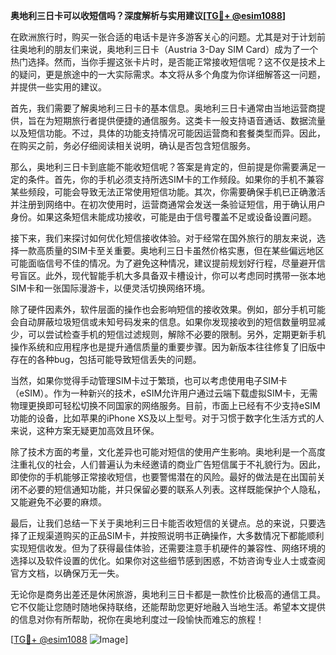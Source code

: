 **奥地利三日卡可以收短信吗？深度解析与实用建议[[TG💪+ @esim1088](https://t.me/s/esim1088)]**

在欧洲旅行时，购买一张合适的电话卡是许多游客关心的问题。尤其是对于计划前往奥地利的朋友们来说，奥地利三日卡（Austria 3-Day SIM Card）成为了一个热门选择。然而，当你手握这张卡片时，是否能正常接收短信呢？这不仅是技术上的疑问，更是旅途中的一大实际需求。本文将从多个角度为你详细解答这一问题，并提供一些实用的建议。

首先，我们需要了解奥地利三日卡的基本信息。奥地利三日卡通常由当地运营商提供，旨在为短期旅行者提供便捷的通信服务。这类卡一般支持语音通话、数据流量以及短信功能。不过，具体的功能支持情况可能因运营商和套餐类型而异。因此，在购买之前，务必仔细阅读相关说明，确认是否包含短信服务。

那么，奥地利三日卡到底能不能收短信呢？答案是肯定的，但前提是你需要满足一定的条件。首先，你的手机必须支持所选SIM卡的工作频段。如果你的手机不兼容某些频段，可能会导致无法正常使用短信功能。其次，你需要确保手机已正确激活并注册到网络中。在初次使用时，运营商通常会发送一条验证短信，用于确认用户身份。如果这条短信未能成功接收，可能是由于信号覆盖不足或设备设置问题。

接下来，我们来探讨如何优化短信接收体验。对于经常在国外旅行的朋友来说，选择一款高质量的SIM卡至关重要。奥地利三日卡虽然价格实惠，但在某些偏远地区可能面临信号不佳的情况。为了避免这种情况，建议提前规划好行程，尽量避开信号盲区。此外，现代智能手机大多具备双卡槽设计，你可以考虑同时携带一张本地SIM卡和一张国际漫游卡，以便灵活切换网络环境。

除了硬件因素外，软件层面的操作也会影响短信的接收效果。例如，部分手机可能会自动屏蔽垃圾短信或未知号码发来的信息。如果你发现接收到的短信数量明显减少，可以尝试检查手机的短信过滤规则，解除不必要的限制。另外，定期更新手机操作系统和应用程序也是提升通信质量的重要步骤。因为新版本往往修复了旧版中存在的各种bug，包括可能导致短信丢失的问题。

当然，如果你觉得手动管理SIM卡过于繁琐，也可以考虑使用电子SIM卡（eSIM）。作为一种新兴的技术，eSIM允许用户通过云端下载虚拟SIM卡，无需物理更换即可轻松切换不同国家的网络服务。目前，市面上已经有不少支持eSIM功能的设备，比如苹果的iPhone XS及以上型号。对于习惯于数字化生活方式的人来说，这种方案无疑更加高效且环保。

除了技术方面的考量，文化差异也可能对短信的使用产生影响。奥地利是一个高度注重礼仪的社会，人们普遍认为未经邀请的商业广告短信属于不礼貌行为。因此，即使你的手机能够正常接收短信，也要警惕潜在的风险。最好的做法是在出国前关闭不必要的短信通知功能，并只保留必要的联系人列表。这样既能保护个人隐私，又能避免不必要的麻烦。

最后，让我们总结一下关于奥地利三日卡能否收短信的关键点。总的来说，只要选择了正规渠道购买的正品SIM卡，并按照说明书正确操作，大多数情况下都能顺利实现短信收发。但为了获得最佳体验，还需要注意手机硬件的兼容性、网络环境的选择以及软件设置的优化。如果你对这些细节感到困惑，不妨咨询专业人士或查阅官方文档，以确保万无一失。

无论你是商务出差还是休闲旅游，奥地利三日卡都是一款性价比极高的通信工具。它不仅能让您随时随地保持联络，还能帮助您更好地融入当地生活。希望本文提供的信息对你有所帮助，祝你在奥地利度过一段愉快而难忘的旅程！

[[TG💪+ @esim1088](https://t.me/s/esim1088) ![Image](https://i.postimg.cc/4NQfJmqS/Snipaste-2025-05-13-00-14-12.png)]